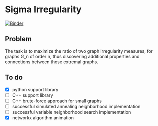 # Sigma Irregularity
[![Binder](https://mybinder.org/badge_logo.svg)](https://mybinder.org/v2/gh/kuco23/sigma-irregularity/master)

## Problem
The task is to maximize the ratio of two graph irregularity measures,
for graphs G_n of order n, thus discovering additional properties
and connections between those extremal graphs.


## To do
-  [x] python support library
- [ ] C++ support library
- [ ] C++ brute-force approach for small graphs
- [ ] successful simulated annealing neighborhood implementation
- [ ] successful variable neighborhood search implementation
- [x] networkx algorithm animation